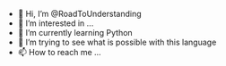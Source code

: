 - 👋 Hi, I’m @RoadToUnderstanding
- 👀 I’m interested in ...
- 🌱 I’m currently learning Python
- 💞️ I’m trying to see what is possible with this language
- 📫 How to reach me ...

<!---
RoadToUnderstanding/RoadToUnderstanding is a ✨ special ✨ repository because its `README.md` (this file) appears on your GitHub profile.
You can click the Preview link to take a look at your changes.
--->
